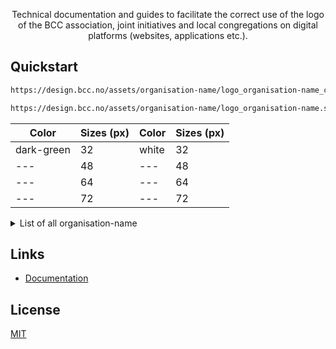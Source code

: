 <p align="center">Technical documentation and guides to facilitate the correct use of the logo of the BCC association, joint initiatives and local congregations on digital platforms (websites, applications etc.).</p>

## Quickstart
```bash
https://design.bcc.no/assets/organisation-name/logo_organisation-name_color_size.png

https://design.bcc.no/assets/organisation-name/logo_organisation-name.svg
```

| Color | Sizes (px) | Color | Sizes (px) |
| --- | --- | --- | --- |
| dark-green | 32 | white | 32 |
| --- | 48 | --- | 48 |
| --- | 64 | --- | 64 |
| --- | 72 | --- | 72 |

<details>
<summary> List of all organisation-name</summary> 
 
| --- |
| bcc-media |
| bcc-event |
| bcc-ateam |
| bcc-fund |
| bcc-music |

| --- |
| bcc-bergen |
| bcc-drammen-sande |
| bcc-eiker |
| bcc-grenland |
| bcc-hallingdal |
| bcc-hamar |
| bcc-harstad |
| bcc-honefoss |
| bcc-molde |
| bcc-maaloy |
| bcc-oslo-og-follo |
| bcc-sandefjord |
| bcc-stavanger |
| bcc-stord |
| bcc-sorlandet |
| bcc-tonsberg |
| bcc-valdres |
| bcc-ostfold |

</details>

## Links

- [Documentation](https://developer.bcc.no/bcc-design)

## License

[MIT](https://en.wikipedia.org/wiki/MIT_License)
